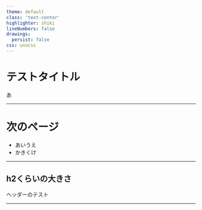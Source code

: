 ```yaml
---
theme: default
class: 'text-center'
highlighter: shiki
lineNumbers: false
drawings:
  persist: false
css: unocss
---
```


# テストタイトル

あ

---

# 次のページ

- あいうえ
- かきくけ

---

## h2くらいの大きさ

ヘッダーのテスト

---
